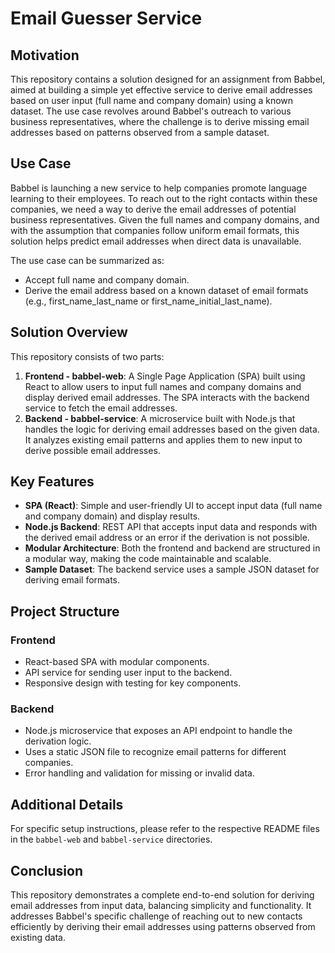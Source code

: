 # Email Guesser Service

## Motivation

This repository contains a solution designed for an assignment from Babbel, aimed at building a simple yet effective service to derive email addresses based on user input (full name and company domain) using a known dataset. The use case revolves around Babbel's outreach to various business representatives, where the challenge is to derive missing email addresses based on patterns observed from a sample dataset.

## Use Case

Babbel is launching a new service to help companies promote language learning to their employees. To reach out to the right contacts within these companies, we need a way to derive the email addresses of potential business representatives. Given the full names and company domains, and with the assumption that companies follow uniform email formats, this solution helps predict email addresses when direct data is unavailable.

The use case can be summarized as:
- Accept full name and company domain.
- Derive the email address based on a known dataset of email formats (e.g., first_name_last_name or first_name_initial_last_name).

## Solution Overview

This repository consists of two parts:
1. **Frontend - babbel-web**: A Single Page Application (SPA) built using React to allow users to input full names and company domains and display derived email addresses. The SPA interacts with the backend service to fetch the email addresses.
2. **Backend - babbel-service**: A microservice built with Node.js that handles the logic for deriving email addresses based on the given data. It analyzes existing email patterns and applies them to new input to derive possible email addresses.

## Key Features

- **SPA (React)**: Simple and user-friendly UI to accept input data (full name and company domain) and display results.
- **Node.js Backend**: REST API that accepts input data and responds with the derived email address or an error if the derivation is not possible.
- **Modular Architecture**: Both the frontend and backend are structured in a modular way, making the code maintainable and scalable.
- **Sample Dataset**: The backend service uses a sample JSON dataset for deriving email formats.

## Project Structure

### Frontend
- React-based SPA with modular components.
- API service for sending user input to the backend.
- Responsive design with testing for key components.

### Backend
- Node.js microservice that exposes an API endpoint to handle the derivation logic.
- Uses a static JSON file to recognize email patterns for different companies.
- Error handling and validation for missing or invalid data.

## Additional Details

For specific setup instructions, please refer to the respective README files in the `babbel-web` and `babbel-service` directories.

## Conclusion

This repository demonstrates a complete end-to-end solution for deriving email addresses from input data, balancing simplicity and functionality. It addresses Babbel's specific challenge of reaching out to new contacts efficiently by deriving their email addresses using patterns observed from existing data.
